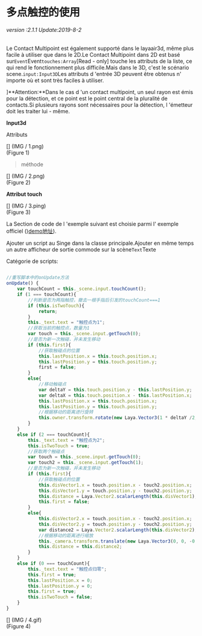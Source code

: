 # 多点触控的使用

###### *version :2.1.1   Update:2019-8-2*

Le Contact Multipoint est également supporté dans le layaair3d, même plus facile à utiliser que dans le 2D.Le Contact Multipoint dans 2D est basé sur`Event`Event`touches:Array`[Read - only] touche les attributs de la liste, ce qui rend le fonctionnement plus difficile.Mais dans le 3D, c'est le scénario scene.`input:Input3D`Les attributs d 'entrée 3D peuvent être obtenus n' importe où et sont très faciles à utiliser.

]**Attention:**Dans le cas d 'un contact multipoint, un seul rayon est émis pour la détection, et ce point est le point central de la pluralité de contacts.Si plusieurs rayons sont nécessaires pour la détection, l 'émetteur doit les traiter lui - même.

**Input3d**

Attributs

[] (IMG / 1.png) <br > (Figure 1)

> méthode

[] (IMG / 2.png) <br > (Figure 2)

**Attribut touch**

[] (IMG / 3.ping) <br > (Figure 3)

La Section de code de l 'exemple suivant est choisie parmi l' exemple officiel ()[demo地址](https://layaair2.ldc2.layabox.com/demo2/?language=ch&category=3d&group=MouseInteraction&name=MultiTouch)).

Ajouter un script au Singe dans la classe principale.Ajouter en même temps un autre afficheur de sortie commode sur la scène`Text`Texte

Catégorie de scripts:


```typescript

//重写脚本中的onUpdate方法
onUpdate() {
    var touchCount = this._scene.input.touchCount();
    if (1 === touchCount){
        //判断是否为两指触控，撤去一根手指后引发的touchCount===1
        if (this.isTwoTouch){
            return;
        }
        this._text.text = "触控点为1";
        //获取当前的触控点，数量为1
        var touch = this._scene.input.getTouch(0);
        //是否为新一次触碰，并未发生移动
        if (this.first){
            //获取触碰点的位置
            this.lastPosition.x = this.touch.position.x;
            this.lastPosition.y = this.touch.position.y;
            first = false;
        }
        else{
            //移动触碰点
            var deltaY = this.touch.position.y - this.lastPosition.y;
            var deltaX = this.touch.position.x - this.lastPosition.x;
            this.lastPosition.x = this.touch.position.x;
            this.lastPosition.y = this.touch.position.y;
            //根据移动的距离进行旋转
            this.owner.transform.rotate(new Laya.Vector3(1 * deltaY /2, 1 * deltaX / 2, 0), true, false);
        }
    }
    else if (2 === touchCount){
        this._text.text = "触控点为2";
        this.isTwoTouch = true;
        //获取两个触碰点
        var touch = this._scene.input.getTouch(0);
        var touch2 = this._scene.input.getTouch(1);
        //是否为新一次触碰，并未发生移动
        if (this.first){
            //获取触碰点的位置
            this.disVector1.x = touch.position.x - touch2.position.x;
            this.disVector1.y = touch.position.y - touch2.position.y;
            this.distance = Laya.Vector2.scalarLength(this.disVector1);
            this.first = false;
        }
        else{
            this.disVector2.x = touch.position.x - touch2.position.x;
            this.disVector2.y = touch.position.y - touch2.position.y;
            var distance2 = Laya.Vector2.scalarLength(this.disVector2);
            //根据移动的距离进行缩放
            this._camera.transform.translate(new Laya.Vector3(0, 0, -0.01 * (this.distance2 - this.distance)));
            this.distance = this.distance2;
        }	
    }
    else if (0 === touchCount){
        this._text.text = "触控点归零";
        this.first = true;
        this.lastPosition.x = 0;
        this.lastPosition.y = 0;
        this.first = true;
        this.isTwoTouch = false;
    }
}
```


[] (IMG / 4.gif) <br > (Figure 4)